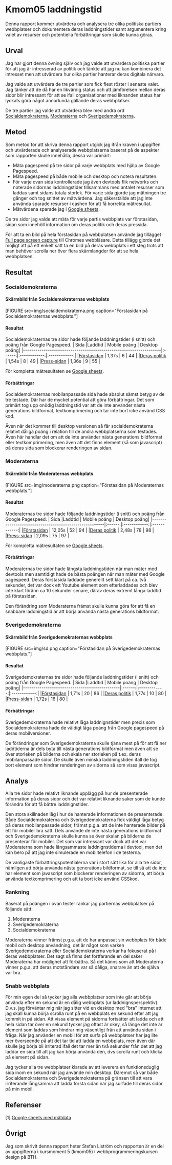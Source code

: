 ---
---
Kmom05 laddningstid
=========================

Denna rapport kommer utvärdera och analysera tre olika politiska partiers webbplatser och dokumentera deras laddningstider samt argumentera kring valet av resurser och potentiella förbättringar som skulle kunna göras.

Urval
-----------------------
Jag har gjort denna övning själv och jag valde att utvärdera politiska partier för att jag är intresserad av politik och tänkte att jag nu kan kombinera det intresset men att utvärdera hur olika partier hanterar deras digitala närvaro.

Jag valde att utvärdera de tre partier som fick flest röster i senaste valet. Jag tänker att de då har en likvärdig status och att jämförelsen mellan deras sidor blir intressant för att se ifall organisationer med liknanden status har lyckats göra något annorlunda gällande deras webbplatser.

De tre partier jag valde att utvärdera blev med andra ord [Socialdemokraterna](https://www.socialdemokraterna.se/), [Moderaterna](https://moderaterna.se/) och [Sverigedemokraterna](https://sd.se/).

Metod
-----------------------
Som metod för att skriva denna rapport utgick jag ifrån kraven i uppgiften och utvärderade och analyserade webbplatserna baserat på de aspekter som rapporten skulle innehålla, dessa var primärt:

- Mäta pagespeed på tre sidor på varje webbplats med hjälp av Google Pagespeed.
- Mäta pagespeed på både mobile och desktop och notera resultaten.
- För varje ovan sida kontrollerade jag även devtools flik networks och noterade sidornas laddningstider tillsammans med antalet resurser som laddas samt sidans totala storlek. För varje sida gjorde jag mätningen tre gånger och tog snittet av mätvärdena. Jag säkerställde att jag inte använda sparade resurser i cashen för att få korrekta mätresultat.
- Mätvärdena sparade jag i [Google sheets](https://docs.google.com/spreadsheets/d/1pJyawXcO14wmDpg-EQeDY6BpnXOxhuK7Or_zrrD8Hrg/edit?usp=sharing).

De tre sidor jag valde att mäta för varje partis webbplats var förstasidan, sidan som innehöll information om deras politik och deras pressida.

För att ta en bild på hela förstasidan på webbplatsen använde jag tillägget [Full page screen capture](https://mrcoles.com/full-page-screen-capture-chrome-extension/) till Chromes webbläsare. Detta tillägg gjorde det möjligt att på ett enkelt sätt ta en bild på deras webbplats i ett steg trots att man behöver scrolla ner över flera skärmlängder för att se hela webbplatsen.

Resultat
-----------------------
### Socialdemokraterna
#### Skärmbild från Socialdemokraternas webbplats

[FIGURE src=img/socialdemokraterna.png caption="Förstasidan på Socialdemokraternas webbplats."]

#### Resultat
Socialdemokraternas tre sidor hade följande laddningstider (i snitt) och poäng från Google Pagespeed.
|                                   Sida                            |Laddtid | Mobile poäng | Desktop poäng|
|-------------------------------------------------------------------|:------:|:------------:|:------------:|
|[Förstasidan](https://www.socialdemokraterna.se/)                  | 1,37s  | 6            | 44           |
|[Deras politik](https://www.socialdemokraterna.se/var-politik)     | 1,54s  | 8            | 49           |
|[Press-sidan](https://www.socialdemokraterna.se/vart-parti/press)  | 1,36s  | 9            | 55           |

För kompletta mätresultaten se [Google sheets](https://docs.google.com/spreadsheets/d/1pJyawXcO14wmDpg-EQeDY6BpnXOxhuK7Or_zrrD8Hrg/edit?usp=sharing).

#### Förbättringar
Socialdemokraternas mobilanpassade sida hade absolut sämst betyg av de tre testade. Där har de mycket potential att göra förbättringar. Det som primärt tog upp onödig laddningstid var att de inte använder nästa generations bildformat, textkomprimering och tar inte bort icke använd CSS kod.

Även när det kommer till desktop versionen så får socialdemokraterna relativt dåliga poäng i relation till de andra webbplatserna som testades. Även här handlar det om att de inte använder nästa generations bildformat eller textkomprimering, men även att det finns element (så som javascript) på deras sida som blockerar renderingen av sidan.

### Moderaterna
#### Skärmbild från Moderaternas webbplats
[FIGURE src=img/moderaterna.png caption="Förstasidan på Moderaternas webbplats."]

#### Resultat
Moderaternas tre sidor hade följande laddningstider (i snitt) och poäng från Google Pagespeed.
|                                   Sida                |Laddtid | Mobile poäng | Desktop poäng|
|-------------------------------------------------------|:------:|:------------:|:------------:|
|[Förstasidan](https://moderaterna.se/)                 | 12,05s | 52           | 94           |
|[Deras politik](https://moderaterna.se/var-politik)    | 2,48s  | 78           | 98           |
|[Press-sidan](https://moderaterna.se/press)            | 2,09s  | 75           | 97           |

För kompletta mätresultaten se [Google sheets](https://docs.google.com/spreadsheets/d/1pJyawXcO14wmDpg-EQeDY6BpnXOxhuK7Or_zrrD8Hrg/edit?usp=sharing).

#### Förbättringar
Moderaternas tre sidor hade längsta laddningstiden när man mäter med devtools men samtidigt hade de bästa poängen när man mäter med Google pagespeed. Deras förstasida laddade generellt sett klart på ca. två sekunder, det var dock ett Youtube element som efterladdades och blev inte klart föränn ca 10 sekunder senare, därav deras extremt långa laddtid på förstasidan.

Den förändring som Moderaterna främst skulle kunna göra för att få en snabbare laddningstid är att börja använda nästa generations bildformat.


### Sverigedemokraterna
#### Skärmbild från Sverigedemokraternas webbplats
[FIGURE src=img/sd.png caption="Förstasidan på Sverigedemokraternas webbplats."]

#### Resultat
Sverigedemokraternas tre sidor hade följande laddningstider (i snitt) och poäng från Google Pagespeed.
|                                   Sida        |Laddtid | Mobile poäng | Desktop poäng|
|-----------------------------------------------|:------:|:------------:|:------------:|
|[Förstasidan](https://sd.se/)                  | 1,71s  | 20           | 86           |
|[Deras politik](https://sd.se/vad-vi-vill/)    | 1,77s  | 10           | 80           |
|[Press-sidan](https://sd.se/press/)            | 1,72s  | 16           | 80           |

#### Förbättringar
Sverigedemokraterna hade relativt låga laddnignstider men precis som Socialdemokraterna hade de väldigt låga poäng från Google pagespeed på deras mobilversioner.

De förändringar som Sverigedemokraterna skulle tjäna mest på för att få ner laddtiderna är dels byta till nästa generations bildformat men även att se över storleken på bilderna och skala ner storleken på t.ex. deras mobilanpassade sidor. De skulle även minska laddningstiden ifall de tog bort element som hindrar renderingen av sidorna så som vissa javascript.

Analys
-----------------------
Alla tre sidor hade relativt liknande upplägg på hur de presenterade information på deras sidor och det var relativt liknande saker som de kunde förändra för att få bättre laddnignstider.

Den stora skillnaden låg i hur de hanterade informationen de presenterade. Både Socialdemokraterna och Sverigedemokraterna fick väldigt låga betyg på deras mobilanpassade sidor, främst p.g.a. att de inte hanterade bilder på ett för mobiler bra sätt. Dels använde de inte nästa generations bildformat och Sverigedemokraterna skulle kunna se över skalan på bilderna de presenterar för mobiler. Det som var intressant var dock att det var Moderaterna som hade långsammaste laddnignstiderna i devtool, men det kan bero på att jag inte simulerade en mobiltelefon i de testerna.

De vanligaste förbättringspotentialerna var i stort sätt lika för alla tre sidor, nämligen att börja använda nästa generations bildformat, se till så att de inte har element som javascript som blockerar renderingen av sidorna, att börja använda textkomprimering och att ta bort icke använd CSSkod.

### Rankning
Baserat på poängen i ovan tester rankar jag partiernas webbplatser på följande sätt:

1. Moderaterna
2. Sverigedemokraterna
3. Socialdemokraterna

Moderaterna vinner främst p.g.a. att de har anpassat sin webbplats för både mobil och desktop användning, det är något som varken Sverigedemokraterna eller Socialdemokraterna verkar ha fokuserat på i deras webbplatser. Det sagt så finns det fortfarande en del saker Moderaterna har möjlighet att förbättra. Så det känns som att Moderaterna vinner p.g.a. att deras motståndare var så dåliga, snarare än att de själva var bra.

### Snabb webbplats
För min egen del så tycker jag alla webbplatser som inte går att börja använda efter en sekund är en dålig webbplats (ur laddnignsperspektiv). D.v.s. jag förväntar mig när jag sitter vid en desktop med "bra" Internet att jag skall kunna börja scrolla runt på en webbplats en sekund efter att jag kommit in på sidan. Att vissa element på sidorna fortsätter att ladda och att hela sidan tar över en sekund tycker jag oftast är okey, så länge det inte är element som laddas som hindrar mig väsentligt från att använda sidan i fråga. När jag använder en mobil för att surfa på webbplatser har jag lite mer överseende på att det tar tid att ladda en webbplats, men även där skulle jag börja bli irriterad ifall det tar mer än två sekunder från det att jag laddar en sida till att jag kan börja använda den, dvs scrolla runt och klicka på element på sidan.

Jag tycker alla tre webbplatser klarade av att leverera en funktionsduglig sida inom en sekund när jag använde min desktop. Däremot så var både Socialdemokraterna och Sverigedemokraterna på gränsen till att vara irriterande långsamma att ladda första sidan när jag surfade till deras sidor på min mobil.

Referenser
-----------------------
[1] [Google sheets med mätdata](https://docs.google.com/spreadsheets/d/1pJyawXcO14wmDpg-EQeDY6BpnXOxhuK7Or_zrrD8Hrg/edit?usp=sharing)

Övrigt
-----------------------
Jag som skrivit denna rapport heter Stefan Liström och rapporten är en del av uppgifterna i kursmoment 5 (kmom05) i webbprogrammeringskursen design på BTH.
